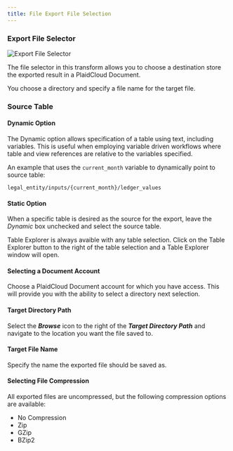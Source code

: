 ```yaml
---
title: File Export File Selection
---
```


### Export File Selector

![Export File Selector](/images/export_file_source_target.png)

The file selector in this transform allows you to choose a destination store the exported result in a PlaidCloud Document.

You choose a directory and specify a file name for the target file.


### Source Table


#### Dynamic Option

The Dynamic option allows specification of a table using text, including variables.  This is useful when employing
variable driven workflows where table and view references are relative to the variables specified.

An example that uses the `current_month` variable to dynamically point to source table:

```
legal_entity/inputs/{current_month}/ledger_values
```

#### Static Option

When a specific table is desired as the source for the export, leave the *Dynamic* box unchecked and select the source table.


Table Explorer is always avaible with any table selection.  Click on the Table Explorer button to the right of the table selection and a Table Explorer window will open.



#### Selecting a Document Account

Choose a PlaidCloud Document account for which you have access.  This will provide you with the ability to select a directory next selection.

#### Target Directory Path

Select the ***Browse*** icon to the right of the ***Target Directory Path*** and navigate to the location you want the file saved to.

#### Target File Name

Specify the name the exported file should be saved as.


#### Selecting File Compression

All exported files are uncompressed, but the following compression options are available:

* No Compression
* Zip
* GZip
* BZip2

